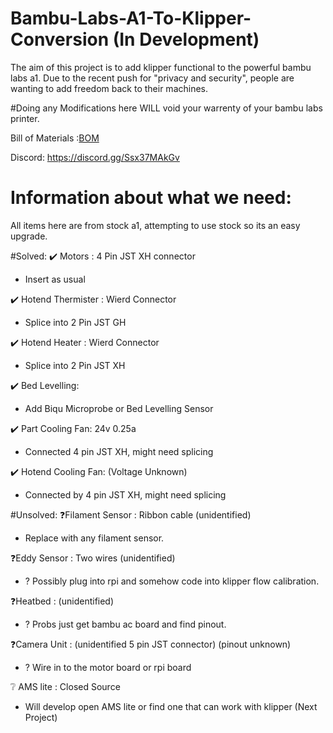 # Bambu-Labs-A1-To-Klipper-Conversion (In Development)
The aim of this project is to add klipper functional to the powerful bambu labs a1.
Due to the recent push for "privacy and security", people are wanting to add freedom back to their machines.

#Doing any Modifications here WILL void your warrenty of your bambu labs printer.


Bill of Materials :[BOM](https://docs.google.com/spreadsheets/d/1AV4G6ZVxCB9UINE7sgqaOE8Zk1H3DC7Mk_idkd3VZ8s/edit?usp=sharing)

Discord:
https://discord.gg/Ssx37MAkGv



# Information about what we need:
All items here are from stock a1, attempting to use stock so its an easy upgrade.


#Solved:
✔️ Motors : 4 Pin JST XH connector
- Insert as usual

✔️ Hotend Thermister : Wierd Connector
- Splice into 2 Pin JST GH

✔️ Hotend Heater : Wierd Connector
- Splice into 2 Pin JST XH

✔️ Bed Levelling:
- Add Biqu Microprobe or Bed Levelling Sensor

✔️ Part Cooling Fan: 24v 0.25a
- Connected 4 pin JST XH, might need splicing

✔️ Hotend Cooling Fan: (Voltage Unknown)
- Connected by 4 pin JST XH, might need splicing

#Unsolved:
❓Filament Sensor : Ribbon cable (unidentified)
- Replace with any filament sensor.

❓Eddy Sensor : Two wires (unidentified)
- ? Possibly plug into rpi and somehow code into klipper flow calibration.

❓Heatbed : (unidentified)
- ? Probs just get bambu ac board and find pinout.

❓Camera Unit : (unidentified 5 pin JST connector) (pinout unknown)
- ? Wire in to the motor board or rpi board

❔ AMS lite : Closed Source
- Will develop open AMS lite or find one that can work with klipper (Next Project)




